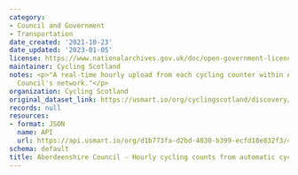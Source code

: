 ```yaml
---
category:
- Council and Government
- Transportation
date_created: '2021-10-23'
date_updated: '2023-01-05'
license: https://www.nationalarchives.gov.uk/doc/open-government-licence/version/3/
maintainer: Cycling Scotland
notes: <p>"A real-time hourly upload from each cycling counter within Aberdeenshire
  Council's network."</p>
organization: Cycling Scotland
original_dataset_link: https://usmart.io/org/cyclingscotland/discovery/discovery-view-detail/be55e07e-234e-4506-b478-b614097c355e
records: null
resources:
- format: JSON
  name: API
  url: https://api.usmart.io/org/d1b773fa-d2bd-4830-b399-ecfd18e832f3/4373c5be-42a7-4dd3-8062-9f8b16a4d3f1/1/urql
schema: default
title: Aberdeenshire Council - Hourly cycling counts from automatic cycling counters
---
```

